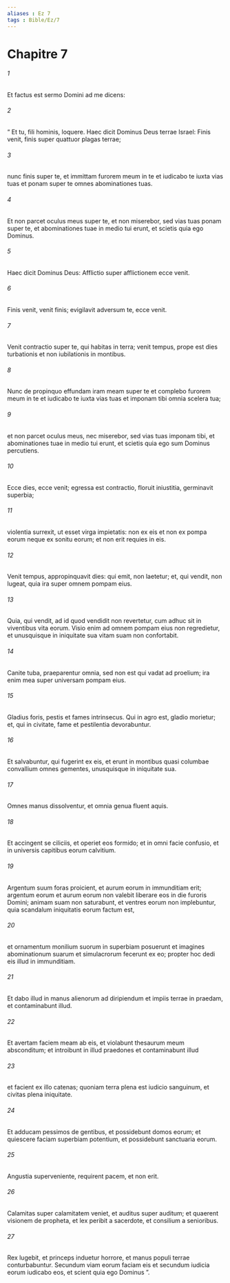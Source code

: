 ```yaml
---
aliases : Ez 7
tags : Bible/Ez/7
---
```


# Chapitre 7

###### 1
Et factus est sermo Domini ad me dicens: 
###### 2
“ Et tu, fili hominis, loquere. Haec dicit Dominus Deus terrae Israel: Finis venit, finis super quattuor plagas terrae; 
###### 3
nunc finis super te, et immittam furorem meum in te et iudicabo te iuxta vias tuas et ponam super te omnes abominationes tuas. 
###### 4
Et non parcet oculus meus super te, et non miserebor, sed vias tuas ponam super te, et abominationes tuae in medio tui erunt, et scietis quia ego Dominus.
###### 5
Haec dicit Dominus Deus: Afflictio super afflictionem ecce venit. 
###### 6
Finis venit, venit finis; evigilavit adversum te, ecce venit. 
###### 7
Venit contractio super te, qui habitas in terra; venit tempus, prope est dies turbationis et non iubilationis in montibus. 
###### 8
Nunc de propinquo effundam iram meam super te et complebo furorem meum in te et iudicabo te iuxta vias tuas et imponam tibi omnia scelera tua; 
###### 9
et non parcet oculus meus, nec miserebor, sed vias tuas imponam tibi, et abominationes tuae in medio tui erunt, et scietis quia ego sum Dominus percutiens.
###### 10
Ecce dies, ecce venit; egressa est contractio, floruit iniustitia, germinavit superbia; 
###### 11
violentia surrexit, ut esset virga impietatis: non ex eis et non ex pompa eorum neque ex sonitu eorum; et non erit requies in eis. 
###### 12
Venit tempus, appropinquavit dies: qui emit, non laetetur; et, qui vendit, non lugeat, quia ira super omnem pompam eius. 
###### 13
Quia, qui vendit, ad id quod vendidit non revertetur, cum adhuc sit in viventibus vita eorum. Visio enim ad omnem pompam eius non regredietur, et unusquisque in iniquitate sua vitam suam non confortabit. 
###### 14
Canite tuba, praeparentur omnia, sed non est qui vadat ad proelium; ira enim mea super universam pompam eius.
###### 15
Gladius foris, pestis et fames intrinsecus. Qui in agro est, gladio morietur; et, qui in civitate, fame et pestilentia devorabuntur. 
###### 16
Et salvabuntur, qui fugerint ex eis, et erunt in montibus quasi columbae convallium omnes gementes, unusquisque in iniquitate sua.
###### 17
Omnes manus dissolventur, et omnia genua fluent aquis. 
###### 18
Et accingent se ciliciis, et operiet eos formido; et in omni facie confusio, et in universis capitibus eorum calvitium. 
###### 19
Argentum suum foras proicient, et aurum eorum in immunditiam erit; argentum eorum et aurum eorum non valebit liberare eos in die furoris Domini; animam suam non saturabunt, et ventres eorum non implebuntur, quia scandalum iniquitatis eorum factum est, 
###### 20
et ornamentum monilium suorum in superbiam posuerunt et imagines abominationum suarum et simulacrorum fecerunt ex eo; propter hoc dedi eis illud in immunditiam. 
###### 21
Et dabo illud in manus alienorum ad diripiendum et impiis terrae in praedam, et contaminabunt illud. 
###### 22
Et avertam faciem meam ab eis, et violabunt thesaurum meum absconditum; et introibunt in illud praedones et contaminabunt illud 
###### 23
et facient ex illo catenas; quoniam terra plena est iudicio sanguinum, et civitas plena iniquitate. 
###### 24
Et adducam pessimos de gentibus, et possidebunt domos eorum; et quiescere faciam superbiam potentium, et possidebunt sanctuaria eorum. 
###### 25
Angustia superveniente, requirent pacem, et non erit. 
###### 26
Calamitas super calamitatem veniet, et auditus super auditum; et quaerent visionem de propheta, et lex peribit a sacerdote, et consilium a senioribus. 
###### 27
Rex lugebit, et princeps induetur horrore, et manus populi terrae conturbabuntur. Secundum viam eorum faciam eis et secundum iudicia eorum iudicabo eos, et scient quia ego Dominus ”.
